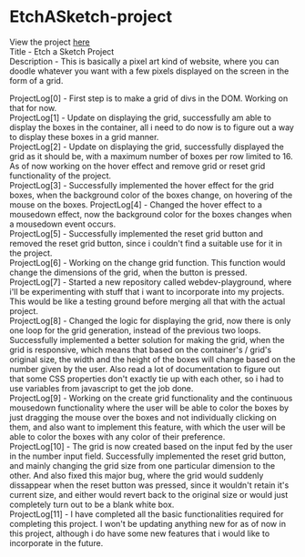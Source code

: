 # EtchASketch-project
View the project <a href="https://vibhatsu08.github.io/EtchASketch-project/">here</a> <br/>
Title - Etch a Sketch Project<br/>
Description - This is basically a pixel art kind of website, where you can doodle whatever you want with a few pixels displayed on the screen in the form of a grid. <br/>

ProjectLog[0] - First step is to make a grid of divs in the DOM. Working on that for now. <br/>
ProjectLog[1] - Update on displaying the grid, successfully am able to display the boxes in the container, all i need to do now is to figure out a way to display these boxes in a grid manner.<br/>
ProjectLog[2] - Update on displaying the grid, successfully displayed the grid as it should be, with a maximum number of boxes per row limited to 16. As of now working on the hover effect and remove grid or reset grid functionality of the project.<br/>
ProjectLog[3] - Successfully implemented the hover effect for the grid boxes, when the background color of the boxes change, on hovering of the mouse on the boxes.
ProjectLog[4] - Changed the hover effect to a mousedown effect, now the background color for the boxes changes when a mousedown event occurs. <br/>
ProjectLog[5] - Successfully implemented the reset grid button and removed the reset grid button, since i couldn't find a suitable use for it in the project.<br/>
ProjectLog[6] - Working on the change grid function. This function would change the dimensions of the grid, when the button is pressed.<br/>
ProjectLog[7] - Started a new repository called webdev-playground, where i'll be experimenting with stuff that i want to incorporate into my projects. This would be like a testing ground before merging all that with the actual project. <br/>
ProjectLog[8] - Changed the logic for displaying the grid, now there is only one loop for the grid generation, instead of the previous two loops. Successfully implemented a better solution for making the grid, when the grid is responsive, which means that based on the container's / grid's original size, the width and the height of the boxes will change based on the number given by the user. Also read a lot of documentation to figure out that some CSS properties don't exactly tie up with each other, so i had to use variables from javascript to get the job done. <br/>
ProjectLog[9] - Working on the create grid functionality and the continuous mousedown functionality where the user will be able to color the boxes by just dragging the mouse over the boxes and not individually clicking on them, and also want to implement this feature, with which the user will be able to color the boxes with any color of their preference. <br/>
ProjectLog[10] - The grid is now created based on the input fed by the user in the number input field. Successfully implemented the reset grid button, and mainly changing the grid size from one particular dimension to the other. And also fixed this major bug, where the grid would suddenly dissappear when the reset button was pressed, since it wouldn't retain it's current size, and either would revert back to the original size or would just completely turn out to be a blank white box. <br/>
ProjectLog[11] - I have completed all the basic functionalities required for completing this project. I won't be updating anything new for as of now in this project, although i do have some new features that i would like to incorporate in the future. <br/>
